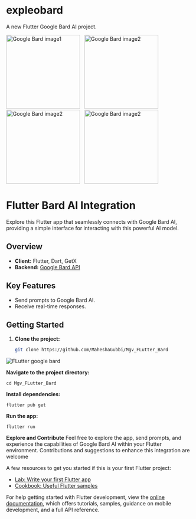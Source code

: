 # expleobard

A new Flutter Google Bard AI project.

<img src="https://github.com/MaheshaGubbi/Mgv_FLutter_Bard/assets/39371199/106ada0d-5b19-4f79-a6fa-f9e9f45da584" alt="Google Bard image1" width="200" />
&nbsp;&nbsp;<img src="https://github.com/MaheshaGubbi/Mgv_FLutter_Bard/assets/39371199/318ef67d-c171-4f39-8de3-cdc0ba75a644" alt="Google Bard image2" width="200" />
&nbsp;&nbsp;<img src="https://github.com/MaheshaGubbi/Mgv_FLutter_Bard/assets/39371199/25d069d9-d3dc-4f5a-bec4-9aa90e594731" alt="Google Bard image2" width="200" />
&nbsp;&nbsp;<img src="https://github.com/MaheshaGubbi/Mgv_FLutter_Bard/assets/39371199/89593a5a-1158-4bdc-a379-3c35411d34ff4" alt="Google Bard image2" width="200" />

# Flutter Bard AI Integration

Explore this Flutter app that seamlessly connects with Google Bard AI, providing a simple interface for interacting with this powerful AI model.

## Overview

- **Client:** Flutter, Dart, GetX
- **Backend:** [Google Bard API](<Add Google Bard API link here>)

## Key Features

- Send prompts to Google Bard AI.
- Receive real-time responses.

## Getting Started

1. **Clone the project:**

   ```bash
   git clone https://github.com/MaheshaGubbi/Mgv_FLutter_Bard


![FLutter google bard](https://github.com/MaheshaGubbi/Mgv_FLutter_Bard/assets/39371199/d1da03b4-fe4f-4ba9-9102-fba0a3a10f60)



**Navigate to the project directory:**

`cd Mgv_FLutter_Bard`

**Install dependencies:**

`flutter pub get`

**Run the app:**

 `flutter run`


**Explore and Contribute**
Feel free to explore the app, send prompts, and experience the capabilities of Google Bard AI within your Flutter environment. Contributions and suggestions to enhance this integration are welcome

A few resources to get you started if this is your first Flutter project:

- [Lab: Write your first Flutter app](https://docs.flutter.dev/get-started/codelab)
- [Cookbook: Useful Flutter samples](https://docs.flutter.dev/cookbook)

For help getting started with Flutter development, view the
[online documentation](https://docs.flutter.dev/), which offers tutorials,
samples, guidance on mobile development, and a full API reference.
